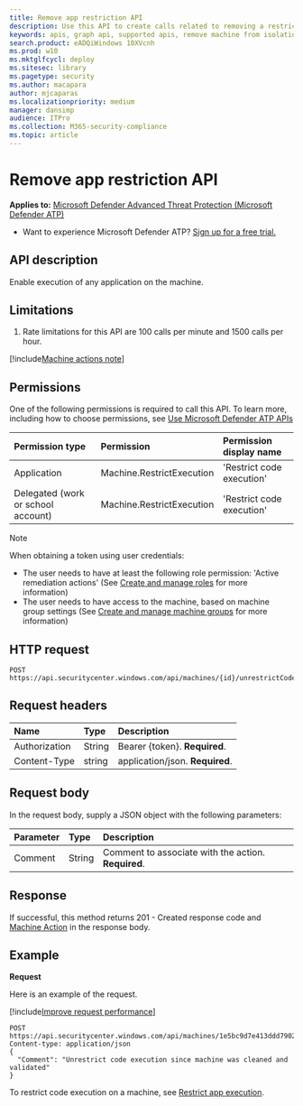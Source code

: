 ```yaml
---
title: Remove app restriction API
description: Use this API to create calls related to removing a restriction from applications from executing.
keywords: apis, graph api, supported apis, remove machine from isolation
search.product: eADQiWindows 10XVcnh
ms.prod: w10
ms.mktglfcycl: deploy
ms.sitesec: library
ms.pagetype: security
ms.author: macapara
author: mjcaparas
ms.localizationpriority: medium
manager: dansimp
audience: ITPro
ms.collection: M365-security-compliance 
ms.topic: article
---
```


# Remove app restriction API

**Applies to:** [Microsoft Defender Advanced Threat Protection (Microsoft Defender ATP)](https://go.microsoft.com/fwlink/p/?linkid=2069559)

- Want to experience Microsoft Defender ATP? [Sign up for a free trial.](https://www.microsoft.com/microsoft-365/windows/microsoft-defender-atp?ocid=docs-wdatp-exposedapis-abovefoldlink) 


## API description
Enable execution of any application on the machine.


## Limitations
1. Rate limitations for this API are 100 calls per minute and 1500 calls per hour.


[!include[Machine actions note](../../includes/machineactionsnote.md)]

## Permissions
One of the following permissions is required to call this API. To learn more, including how to choose permissions, see [Use Microsoft Defender ATP APIs](apis-intro.md)

Permission type |	Permission	|	Permission display name
:---|:---|:---
Application |	Machine.RestrictExecution |	'Restrict code execution'
Delegated (work or school account) | Machine.RestrictExecution | 'Restrict code execution'

>[!Note]
> When obtaining a token using user credentials:
>- The user needs to have at least the following role permission: 'Active remediation actions' (See [Create and manage roles](user-roles.md) for more information)
>- The user needs to have access to the machine, based on machine group settings (See [Create and manage machine groups](machine-groups.md) for more information)

## HTTP request
```
POST https://api.securitycenter.windows.com/api/machines/{id}/unrestrictCodeExecution
```

## Request headers
Name | Type | Description
:---|:---|:---
Authorization | String | Bearer {token}. **Required**.
Content-Type | string | application/json. **Required**.

## Request body
In the request body, supply a JSON object with the following parameters:

Parameter |	Type	| Description
:---|:---|:---
Comment |	String | Comment to associate with the action. **Required**.

## Response
If successful, this method returns 201 - Created response code and [Machine Action](machineaction.md) in the response body.


## Example

**Request**

Here is an example of the request.

[!include[Improve request performance](../../includes/improve-request-performance.md)]

```
POST https://api.securitycenter.windows.com/api/machines/1e5bc9d7e413ddd7902c2932e418702b84d0cc07/unrestrictCodeExecution 
Content-type: application/json
{
  "Comment": "Unrestrict code execution since machine was cleaned and validated"
}

```


To restrict code execution on a machine, see [Restrict app execution](restrict-code-execution.md).
